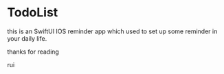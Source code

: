# TodoList
this is an SwiftUI IOS reminder app which used to set up some reminder in your daily life.

thanks for reading

rui
